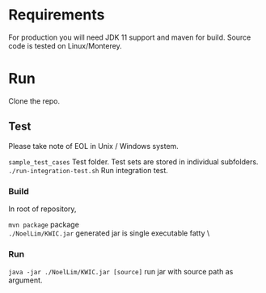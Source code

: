# Requirements

For production you will need JDK 11 support and maven for build. Source code is tested on Linux/Monterey.

# Run

Clone the repo.

## Test

Please take note of EOL in Unix / Windows system.

`sample_test_cases` Test folder. Test sets are stored in individual subfolders.
`./run-integration-test.sh` Run integration test.

### Build

In root of repository,

`mvn package` package \
`./NoelLim/KWIC.jar` generated jar is single executable fatty \

### Run

`java -jar ./NoelLim/KWIC.jar [source]` run jar with source path as argument.
